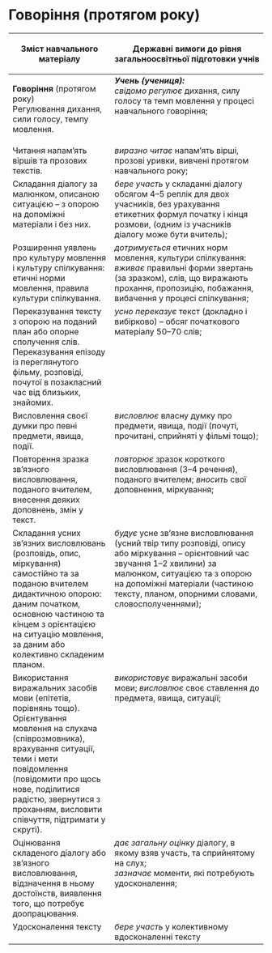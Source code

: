 # Говоріння (протягом року)
<table>
<thead>
  <tr>
    <th width="40%" align="center"><p>Зміст навчального матеріалу</p></td>
    <th width="60%" align="center"><p>Державні вимоги до рівня загальноосвітньої підготовки учнів</p></td>
  </tr>
</thead>
<tbody>
  <tr>
    <td width="40%" style="vertical-align:top !important;">
    <p><b>Говоріння</b> (протягом року)<br>
Регулювання дихання, сили голосу, темпу мовлення.</td>
    <td width="60%" style="vertical-align:top !important;"> <i><b>Учень (учениця):</b></i><br>
<i>свідомо регулює</i> дихання, силу голосу та темп мовлення у процесі навчального говоріння; </td>
  </tr>
  <tr>
    <td width="40%" style="vertical-align:top !important;">
 Читання напам’ять віршів та прозових текстів.</td>
    <td width="60%" style="vertical-align:top !important;">
<i>виразно читає</i> напам’ять вірші, прозові уривки, вивчені протягом навчального року;</td>
  </tr>
  <tr>
    <td width="40%" style="vertical-align:top !important;">
Складання діалогу за малюнком, описаною ситуацією – з опорою на допоміжні матеріали і без них. </td>
    <td width="60%" style="vertical-align:top !important;">
<i>бере участь</i> у складанні діалогу обсягом 4–5 реплік для двох учасників, без урахування етикетних формул початку і кінця розмови, (одним із учасників діалогу може бути вчитель);</td>
  </tr>
  <tr>
    <td width="40%" style="vertical-align:top !important;">
Розширення уявлень про культуру мовлення і культуру спілкування: етичні норми мовлення, правила культури спілкування. </td>
    <td width="60%" style="vertical-align:top !important;">
<i>дотримується</i> етичних норм мовлення, культури спілкування: <i>вживає</i> правильні форми звертань (за зразком), слів, що виражають прохання, пропозицію, побажання, вибачення у процесі спілкування; </td>
  </tr>
  <tr>
    <td width="40%" style="vertical-align:top !important;">
Переказування тексту з опорою на поданий план або опорне сполучення слів. Переказування епізоду із переглянутого фільму, розповіді, почутої в позакласний час від близьких, знайомих.</td>
    <td width="60%" style="vertical-align:top !important;">
<i>усно переказує</i> текст (докладно і вибірково) – обсяг початкового матеріалу 50–70 слів;</td>
  </tr>
  <tr>
    <td width="40%" style="vertical-align:top !important;">
Висловлення своєї думки про певні предмети, явища, події.</td>
    <td width="60%" style="vertical-align:top !important;">
<i>висловлює</i> власну думку про предмети, явища, події (почуті, прочитані, сприйняті у фільмі тощо);</td>
  </tr>
  <tr>
    <td width="40%" style="vertical-align:top !important;">
Повторення зразка зв’язного висловлювання, поданого вчителем, внесення деяких доповнень, змін у текст.</td>
    <td width="60%" style="vertical-align:top !important;">
<i>повторює</i> зразок короткого висловлювання (3–4 речення), поданого вчителем; <i>вносить</i> свої доповнення, міркування;</td>
  </tr>
  <tr>
    <td width="40%" style="vertical-align:top !important;">
Складання усних зв’язних висловлювань (розповідь, опис, міркування) самостійно та за поданою вчителем дидактичною опорою: даним початком, основною частиною та кінцем з орієнтацією на ситуацію мовлення, за даним або колективно складеним планом. </td>
    <td width="60%" style="vertical-align:top !important;">
<i>будує</i> усне зв’язне висловлювання (усний твір типу розповіді, опису або міркування – орієнтовний час звучання 1–2 хвилини) за малюнком, ситуацією та з опорою на допоміжні матеріали (частиною тексту, планом, опорними словами, словосполученнями); </td>
  </tr>
  <tr>
    <td width="40%" style="vertical-align:top !important;">
Використання виражальних засобів мови (епітетів, порівнянь тощо).<br>
Орієнтування мовлення на слухача (співрозмовника), врахування ситуації, теми і мети повідомлення (повідомити про щось нове, поділитися радістю, звернутися з проханням, висловити співчуття, підтримати у скруті).<br></td>
    <td width="60%" style="vertical-align:top !important;">
<i>використовує</i> виражальні засоби мови; <i>висловлює</i> своє ставлення до предмета, явища, ситуації;</td>
  </tr>
  <tr>
    <td width="40%" style="vertical-align:top !important;">
Оцінювання складеного діалогу або зв’язного висловлювання, відзначення в ньому достоїнств, виявлення того, що потребує доопрацювання.</td>
    <td width="60%" style="vertical-align:top !important;">
<i>дає загальну оцінку</i> діалогу, в якому взяв участь, та сприйнятому на слух; <br>
<i>зазначає</i> моменти, які потребують удосконалення; <br></td>
  </tr>
  <tr>
    <td width="40%" style="vertical-align:top !important;">
Удосконалення тексту</td>
    <td width="60%" style="vertical-align:top !important;">
<i>бере участь</i> у колективному вдосконаленні тексту<br></td>
  </tr>
</tbody>
</table>